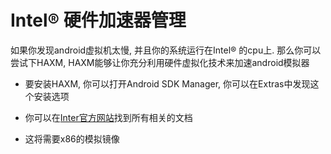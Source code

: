 # Intel® 硬件加速器管理

如果你发现android虚拟机太慢, 并且你的系统运行在Intel® 的cpu上. 那么你可以尝试下HAXM, HAXM能够让你充分利用硬件虚拟化技术来加速android模拟器

* 要安装HAXM, 你可以打开Android SDK Manager, 你可以在Extras中发现这个安装选项

* 你可以在[Inter官方网站][1]找到所有相关的文档
* 这将需要x86的模拟镜像

[1]: http://software.intel.com/en-us/articles/intel-hardware-accelerated-execution-manager/ "Hax" 
[2]: http://software.intel.com/en-us/search/site/language/en?query=Intel%20Hardware%20Accelerated%20Execution%20Manager%20%28HAXM%29 "Hax all"
